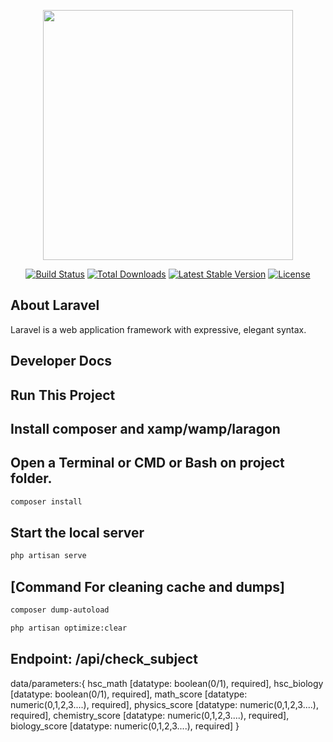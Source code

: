 <p align="center"><a href="https://laravel.com" target="_blank"><img src="https://raw.githubusercontent.com/laravel/art/master/logo-lockup/5%20SVG/2%20CMYK/1%20Full%20Color/laravel-logolockup-cmyk-red.svg" width="400"></a></p>

<p align="center">
<a href="https://travis-ci.org/laravel/framework"><img src="https://travis-ci.org/laravel/framework.svg" alt="Build Status"></a>
<a href="https://packagist.org/packages/laravel/framework"><img src="https://img.shields.io/packagist/dt/laravel/framework" alt="Total Downloads"></a>
<a href="https://packagist.org/packages/laravel/framework"><img src="https://img.shields.io/packagist/v/laravel/framework" alt="Latest Stable Version"></a>
<a href="https://packagist.org/packages/laravel/framework"><img src="https://img.shields.io/packagist/l/laravel/framework" alt="License"></a>
</p>

## About Laravel

Laravel is a web application framework with expressive, elegant syntax. 

## Developer Docs

## Run This Project

## Install composer and xamp/wamp/laragon
## Open a Terminal or CMD or Bash on project folder.

```bash
composer install
```
 ## Start the local server

```bash
php artisan serve
```


## [Command For cleaning cache and dumps]
```bash
composer dump-autoload
```
```bash
php artisan optimize:clear
```


## Endpoint: /api/check_subject
data/parameters:{
    hsc_math [datatype: boolean(0/1), required],
    hsc_biology [datatype: boolean(0/1), required],
    math_score [datatype: numeric(0,1,2,3....), required],
    physics_score [datatype: numeric(0,1,2,3....), required],
    chemistry_score [datatype: numeric(0,1,2,3....), required],
    biology_score [datatype: numeric(0,1,2,3....), required]
}



